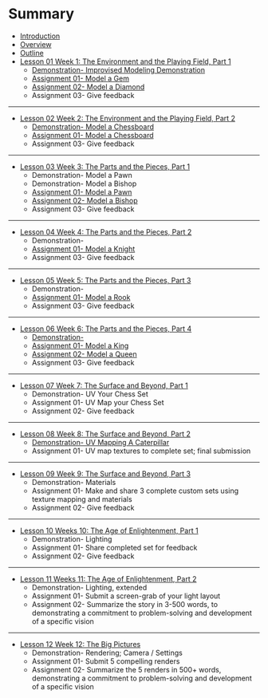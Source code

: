 # Summary

* [Introduction](README.md)
* [Overview](overview.md)
* [Outline](outline.md)
* [Lesson 01 Week 1: The Environment and the Playing Field, Part 1](lesson-01.md)
  * [Demonstration- Improvised Modeling Demonstration](lesson-01/demonstration-improvised-modeling-demonstration.md)
  * [Assignment 01- Model a Gem](lesson-01/assignment-01-model-a-gem.md)
  * [Assignment 02- Model a Diamond](lesson-01/assignment-02-model-a-diamond.md)
  * Assignment 03- Give feedback

---

* [Lesson 02 Week 2: The Environment and the Playing Field, Part 2](lesson-02.md)
  * [Demonstration- Model a Chessboard](lesson-02/demonstration-.md)
  * [Assignment 01- Model a Chessboard](lesson-02/assignment-01-model-a-chessboard.md)
  * Assignment 03- Give feedback

---

* [Lesson 03 Week 3: The Parts and the Pieces, Part 1](lesson-03.md)
  * Demonstration- Model a Pawn
  * Demonstration- Model a Bishop
  * [Assignment 01- Model a Pawn](lesson-03/assignment-01-model-a-pawn.md)
  * [Assignment 02- Model a Bishop](lesson-03/assignment-02-model-a-bishop.md)
  * Assignment 03- Give feedback

---

* [Lesson 04 Week 4: The Parts and the Pieces, Part 2](lesson-04.md)
  * Demonstration- 
  * [Assignment 01- Model a Knight](lesson-04/assignment-01-model-a-knight.md)
  * Assignment 03- Give feedback

---

* [Lesson 05 Week 5: The Parts and the Pieces, Part 3](lesson-05.md)
  * Demonstration- 
  * [Assignment 01- Model a Rook](lesson-05/assignment-01-model-a-rook.md)
  * Assignment 03- Give feedback  

---

* [Lesson 06 Week 6: The Parts and the Pieces, Part 4](lesson-06.md)
  * [Demonstration- ](lesson-06/demonstration-.md)
  * [Assignment 01- Model a King](lesson-06/assignment-01-model-a-king.md)
  * [Assignment 02- Model a Queen](lesson-06/assignment-02-model-a-queen.md)
  * Assignment 03- Give feedback

---

* [Lesson 07 Week 7: The Surface and Beyond, Part 1](lesson-07.md)
  * Demonstration- UV Your Chess Set
  * Assignment 01- UV Map your Chess Set
  * Assignment 02- Give feedback

---

* [Lesson 08 Week 8: The Surface and Beyond, Part 2](lesson-08.md)
  * [Demonstration- UV Mapping A Caterpillar ](lesson-08/demonstration-uv-mapping-a-caterpillar.md)
  * Assignment 01- UV map textures to complete set; final submission

---

* [Lesson 09 Week 9: The Surface and Beyond, Part 3](lesson-09.md)
  * Demonstration- Materials
  * Assignment 01- Make and share 3 complete custom sets using texture mapping and materials
  * Assignment 02- Give feedback

---

* [Lesson 10 Weeks 10: The Age of Enlightenment, Part 1](lesson-10.md)
  * Demonstration- Lighting
  * Assignment 01- Share completed set for feedback
  * Assignment 02- Give feedback

---

* [Lesson 11 Weeks 11: The Age of Enlightenment, Part 2](lesson-11.md)
  * Demonstration- Lighting, extended
  * Assignment 01- Submit a screen-grab of your light layout 
  * Assignment 02- Summarize the story in 3-500 words, to demonstrating a commitment to problem-solving and development of a specific vision

---

* [Lesson 12 Week 12: The Big Pictures](lesson-12.md)
  * Demonstration- Rendering; Camera / Settings
  * Assignment 01- Submit 5 compelling renders
  * Assignment 02- Summarize the 5 renders in 500+ words, demonstrating a commitment to problem-solving and development of a specific vision

